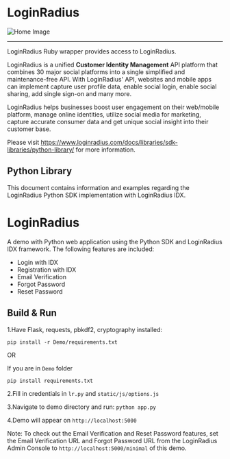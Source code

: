 
LoginRadius
==========

![Home Image](http://docs.lrcontent.com/resources/github/banner-1544x500.png)

-----------------------------------------------
LoginRadius Ruby wrapper provides access to LoginRadius.

LoginRadius is a unified **Customer Identity Management** API platform that combines 30 major social platforms into a single simplified and maintenance-free API. With LoginRadius' API, websites and mobile apps can implement capture user profile data, enable social login, enable social sharing, add single sign-on and many more.

LoginRadius helps businesses boost user engagement on their web/mobile platform, manage online identities, utilize social media for marketing, capture accurate consumer data and get unique social insight into their customer base.

Please visit https://www.loginradius.com/docs/libraries/sdk-libraries/python-library/ for more information.

Python Library
--------------

This document contains information and examples regarding the LoginRadius Python SDK implementation with LoginRadius IDX.

# LoginRadius

A demo with Python web application using the Python SDK and LoginRadius IDX framework. The following features are included:

* Login with IDX
* Registration with IDX
* Email Verification
* Forgot Password
* Reset Password


## Build & Run ##

1.Have Flask, requests, pbkdf2, cryptography installed:

```pip install -r Demo/requirements.txt``` <br>

OR

If you are in `Demo` folder

```pip install requirements.txt``` <br>

2.Fill in credentials in ```lr.py``` and ```static/js/options.js```

3.Navigate to demo directory and run: ```python app.py```

4.Demo will appear on ```http://localhost:5000```

Note: To check out the Email Verification and Reset Password features, set the Email Verification URL and Forgot Password URL from the LoginRadius Admin Console to ```http://localhost:5000/minimal``` of this demo.